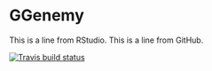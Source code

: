 # GGenemy

This is a line from RStudio.
This is a line from GitHub.

<!-- badges: start -->
  [![Travis build status](https://travis-ci.org/tajohu/GGenemy.svg?branch=master)](https://travis-ci.org/tajohu/GGenemy)
  <!-- badges: end -->